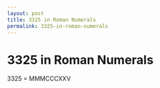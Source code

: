```yaml
---
layout: post
title: 3325 in Roman Numerals
permalink: 3325-in-roman-numerals
---
```


# 3325 in Roman Numerals

3325 = MMMCCCXXV
